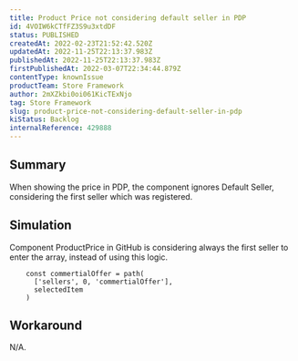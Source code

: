 ```yaml
---
title: Product Price not considering default seller in PDP
id: 4VOIW6kCTfFZ3S9u3xtdDF
status: PUBLISHED
createdAt: 2022-02-23T21:52:42.520Z
updatedAt: 2022-11-25T22:13:37.983Z
publishedAt: 2022-11-25T22:13:37.983Z
firstPublishedAt: 2022-03-07T22:34:44.879Z
contentType: knownIssue
productTeam: Store Framework
author: 2mXZkbi0oi061KicTExNjo
tag: Store Framework
slug: product-price-not-considering-default-seller-in-pdp
kiStatus: Backlog
internalReference: 429888
---
```


## Summary


When showing the price in PDP, the component ignores Default Seller, considering the first seller which was registered.


## Simulation


Component ProductPrice in GitHub is considering always the first seller to enter the array, instead of using this logic.

        const commertialOffer = path(
          ['sellers', 0, 'commertialOffer'],
          selectedItem
        )


## Workaround


N/A.

